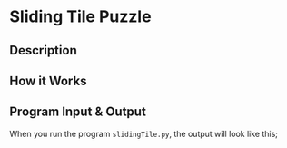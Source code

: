 # Sliding Tile Puzzle

## Description

## How it Works

## Program Input & Output

When you run the program `slidingTile.py`, the output will look like this;

```
```

